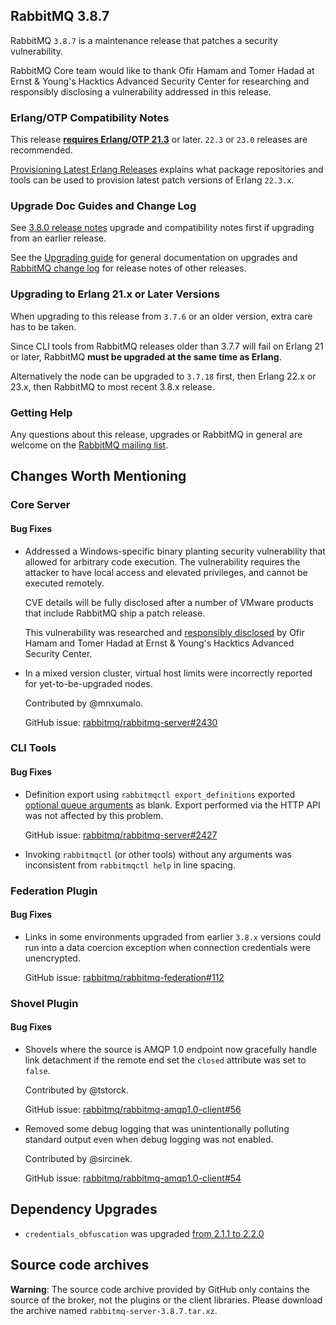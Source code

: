 ## RabbitMQ 3.8.7

RabbitMQ `3.8.7` is a maintenance release that patches
a security vulnerability.

RabbitMQ Core team would like to thank Ofir Hamam and Tomer Hadad at Ernst & Young's Hacktics Advanced Security Center
for researching and responsibly disclosing a vulnerability addressed in this release.

### Erlang/OTP Compatibility Notes

This release [**requires Erlang/OTP 21.3**](https://www.rabbitmq.com/which-erlang.html) or later.
`22.3` or `23.0` releases are recommended.

[Provisioning Latest Erlang Releases](https://www.rabbitmq.com/which-erlang.html#erlang-repositories) explains
what package repositories and tools can be used to provision latest patch versions of Erlang `22.3.x`.


### Upgrade Doc Guides and Change Log

See [3.8.0 release notes](https://github.com/rabbitmq/rabbitmq-server/releases/tag/v3.8.0) upgrade and
compatibility notes first if upgrading from an earlier release.

See the [Upgrading guide](https://www.rabbitmq.com/upgrade.html) for general documentation on upgrades and
[RabbitMQ change log](https://www.rabbitmq.com/changelog.html) for release notes of other releases.

### Upgrading to Erlang 21.x or Later Versions

When upgrading to this release from `3.7.6` or an older version, extra care has to be taken.

Since CLI tools from RabbitMQ releases older than 3.7.7 will fail on Erlang 21 or later,
RabbitMQ **must be upgraded at the same time as Erlang**.

Alternatively the node can be upgraded to `3.7.18` first, then Erlang 22.x or 23.x, then RabbitMQ to most recent
3.8.x release.

### Getting Help

Any questions about this release, upgrades or RabbitMQ in general are welcome on the [RabbitMQ mailing list](https://groups.google.com/forum/#!forum/rabbitmq-users).


## Changes Worth Mentioning

### Core Server

#### Bug Fixes

 * Addressed a Windows-specific binary planting security vulnerability that allowed for arbitrary code execution.
   The vulnerability requires the attacker to have local access and elevated privileges,
   and cannot be executed remotely.

   CVE details will be fully disclosed after a number of VMware products that include RabbitMQ ship a patch release.

   This vulnerability was researched and [responsibly disclosed](https://www.rabbitmq.com/contact.html#security) by
   Ofir Hamam and Tomer Hadad at Ernst & Young's Hacktics Advanced Security Center.

 * In a mixed version cluster, virtual host limits were incorrectly reported for yet-to-be-upgraded nodes.

   Contributed by @mnxumalo.

   GitHub issue: [rabbitmq/rabbitmq-server#2430](https://github.com/rabbitmq/rabbitmq-server/pull/2430)


### CLI Tools

#### Bug Fixes

 * Definition export using `rabbitmqctl export_definitions` exported [optional queue arguments](https://www.rabbitmq.com/queues.html#optional-arguments) as blank.
   Export performed via the HTTP API was not affected by this problem.

   GitHub issue: [rabbitmq/rabbitmq-server#2427](https://github.com/rabbitmq/rabbitmq-server/issues/2427)

 * Invoking `rabbitmqctl` (or other tools) without any arguments was inconsistent from `rabbitmqctl help`
   in line spacing.


### Federation Plugin

#### Bug Fixes

 * Links in some environments upgraded from earlier `3.8.x` versions could run into a data coercion exception
   when connection credentials were unencrypted.

   GitHub issue: [rabbitmq/rabbitmq-federation#112](https://github.com/rabbitmq/rabbitmq-federation/pull/112)


### Shovel Plugin

#### Bug Fixes

 * Shovels where the source is AMQP 1.0 endpoint now gracefully handle link detachment
   if the remote end set the `closed` attribute was set to `false`.

   Contributed by @tstorck.

   GitHub issue: [rabbitmq/rabbitmq-amqp1.0-client#56](https://github.com/rabbitmq/rabbitmq-amqp1.0-client/pull/56)

 * Removed some debug logging that was unintentionally polluting standard output even when
   debug logging was not enabled.

   Contributed by @sircinek.

   GitHub issue: [rabbitmq/rabbitmq-amqp1.0-client#54](https://github.com/rabbitmq/rabbitmq-amqp1.0-client/pull/54)


## Dependency Upgrades

 * `credentials_obfuscation` was upgraded [from 2.1.1 to 2.2.0](https://github.com/rabbitmq/credentials-obfuscation/compare/v2.1.1...v2.2.0)


## Source code archives

**Warning**: The source code archive provided by GitHub only contains the source of the broker, not the plugins or the client libraries.
Please download the archive named `rabbitmq-server-3.8.7.tar.xz`.

